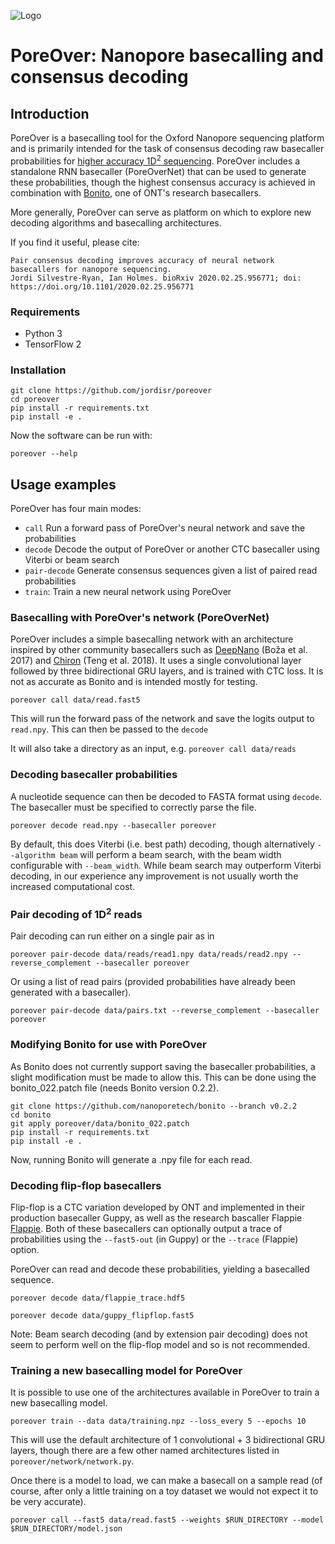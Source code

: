 ![Logo](logo.png)
# PoreOver: Nanopore basecalling and consensus decoding
## Introduction

PoreOver is a basecalling tool for the Oxford Nanopore sequencing platform and is primarily intended for the task of consensus decoding raw basecaller probabilities for [higher accuracy 1D<sup>2</sup> sequencing](https://www.biorxiv.org/content/10.1101/2020.02.25.956771v1).
PoreOver includes a standalone RNN basecaller (PoreOverNet) that can be used to generate these probabilities, though the highest consensus accuracy is achieved in combination with [Bonito](https://github.com/nanoporetech/bonito), one of ONT's research basecallers.

More generally, PoreOver can serve as platform on which to explore new decoding algorithms and basecalling architectures.

If you find it useful, please cite:
~~~
Pair consensus decoding improves accuracy of neural network basecallers for nanopore sequencing.
Jordi Silvestre-Ryan, Ian Holmes. bioRxiv 2020.02.25.956771; doi: https://doi.org/10.1101/2020.02.25.956771
~~~

### Requirements
* Python 3
* TensorFlow 2

### Installation

~~~
git clone https://github.com/jordisr/poreover
cd poreover
pip install -r requirements.txt
pip install -e .
~~~

Now the software can be run with:

`poreover --help`

## Usage examples

PoreOver has four main modes:

* `call` Run a forward pass of PoreOver's neural network and save the probabilities
* `decode` Decode the output of PoreOver or another CTC basecaller using Viterbi or beam search
* `pair-decode` Generate consensus sequences given a list of paired read probabilities
* `train`: Train a new neural network using PoreOver

### Basecalling with PoreOver's network (PoreOverNet)

PoreOver includes a simple basecalling network with an architecture inspired by other community basecallers such as [DeepNano](https://bitbucket.org/vboza/deepnano/src/master/) (Boža et al. 2017) and [Chiron](https://github.com/haotianteng/Chiron) (Teng et al. 2018). It uses a single convolutional layer followed by three bidirectional GRU layers, and is trained with CTC loss. It is not as accurate as Bonito and is intended mostly for testing.

`poreover call data/read.fast5`

This will run the forward pass of the network and save the logits output to `read.npy`. This can then be passed to the `decode`

It will also take a directory as an input, e.g.
`poreover call data/reads`

### Decoding basecaller probabilities

A nucleotide sequence can then be decoded to FASTA format using `decode`. The basecaller must be specified to correctly parse the file.

`poreover decode read.npy --basecaller poreover`

By default, this does Viterbi (i.e. best path) decoding, though alternatively `--algorithm beam` will perform a beam search, with the beam width configurable with `--beam_width`.
While beam search may outperform Viterbi decoding, in our experience any improvement is not usually worth the increased computational cost.

### Pair decoding of 1D<sup>2</sup> reads

Pair decoding can run either on a single pair as in

`poreover pair-decode data/reads/read1.npy data/reads/read2.npy --reverse_complement --basecaller poreover `

Or using a list of read pairs (provided probabilities have already been generated with a basecaller).

`poreover pair-decode data/pairs.txt --reverse_complement --basecaller poreover`


### Modifying Bonito for use with PoreOver

As Bonito does not currently support saving the basecaller probabilities, a slight modification must be made to allow this. This can be done using the bonito_022.patch file (needs Bonito version 0.2.2).

~~~
git clone https://github.com/nanoporetech/bonito --branch v0.2.2
cd bonito
git apply poreover/data/bonito_022.patch
pip install -r requirements.txt
pip install -e .
~~~

Now, running Bonito will generate a .npy file for each read.

### Decoding flip-flop basecallers

Flip-flop is a CTC variation developed by ONT and implemented in their production basecaller Guppy, as well as the research bascaller Flappie [Flappie](https://github.com/nanoporetech/flappie). Both of these basecallers can optionally output a trace of probabilities using the `--fast5-out` (in Guppy) or the `--trace` (Flappie) option.

PoreOver can read and decode these probabilities, yielding a basecalled sequence.

`poreover decode data/flappie_trace.hdf5`

`poreover decode data/guppy_flipflop.fast5`

Note: Beam search decoding (and by extension pair decoding) does not seem to perform well on the flip-flop model and so is not recommended.

### Training a new basecalling model for PoreOver

It is possible to use one of the architectures available in PoreOver to train a new basecalling model.

`poreover train --data data/training.npz --loss_every 5 --epochs 10`

This will use the default architecture of 1 convolutional + 3 bidirectional GRU layers, though there are a few other named architectures listed in `poreover/network/network.py`.

Once there is a model to load, we can make a basecall on a sample read (of course, after only a little training on a toy dataset we would not expect it to be very accurate).

`poreover call --fast5 data/read.fast5 --weights $RUN_DIRECTORY --model $RUN_DIRECTORY/model.json`
